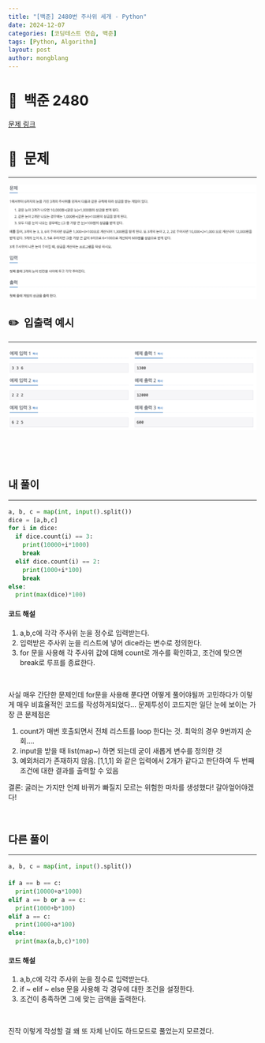 ```yaml
---
title: "[백준] 2480번 주사위 세개 - Python"
date: 2024-12-07  
categories: [코딩테스트 연습, 백준]
tags: [Python, Algorithm]
layout: post
author: mongblang
---
```


# 📌&nbsp; **백준 2480**
[문제 링크](https://www.acmicpc.net/problem/2480)  

# 📝&nbsp; **문제**
---
![problem](/assets/img/codingtest-post-img/BJ2480-1.png)



## ✏️&nbsp; **입출력 예시**
---
![example](/assets/img/codingtest-post-img/BJ2480-2.png)



&nbsp;  

&nbsp;   
   


## **내 풀이**  
---  

```python
a, b, c = map(int, input().split())
dice = [a,b,c]
for i in dice:
  if dice.count(i) == 3:
    print(10000+i*1000)
    break
  elif dice.count(i) == 2:
    print(1000+i*100)
    break
else:
  print(max(dice)*100)
```

#### **코드 해설**
1. a,b,c에 각각 주사위 눈을 정수로 입력받는다. 
2. 입력받은 주사위 눈을 리스트에 넣어 dice라는 변수로 정의한다. 
3. for 문을 사용해 각 주사위 값에 대해 count로 개수를 확인하고, 조건에 맞으면 break로 루프를 종료한다. 

&nbsp;   

사실 매우 간단한 문제인데 for문을 사용해 푼다면 어떻게 풀어야될까 고민하다가 이렇게 매우 비효율적인 코드를 작성하게되었다... 문제투성이 코드지만 일단 눈에 보이는 가장 큰 문제점은 
1. count가 매번 호출되면서 전체 리스트를 loop 한다는 것. 최악의 경우 9번까지 순회....
2. input을 받을 때 list(map~) 하면 되는데 굳이 새롭게 변수를 정의한 것
3. 예외처리가 존재하지 않음. [1,1,1] 와 같은 입력에서 2개가 같다고 판단하여 두 번째 조건에 대한 결과를 출력할 수 있음  

결론: 굴러는 가지만 언제 바퀴가 빠질지 모르는 위험한 마차를 생성했다! 갈아엎어야겠다!

&nbsp;   
## **다른 풀이**   
---

```python
a, b, c = map(int, input().split())

if a == b == c: 
  print(10000+a*1000)
elif a == b or a == c:
  print(1000+b*100)
elif a == c:
  print(1000+a*100)
else:
  print(max(a,b,c)*100)
```
#### **코드 해설**
1. a,b,c에 각각 주사위 눈을 정수로 입력받는다. 
2. if ~ elif ~ else 문을 사용해 각 경우에 대한 조건을 설정한다.
3. 조건이 충족하면 그에 맞는 금액을 출력한다. 

&nbsp;   

진작 이렇게 작성할 걸 왜 또 자체 난이도 하드모드로 풀었는지 모르겠다.  

&nbsp;   